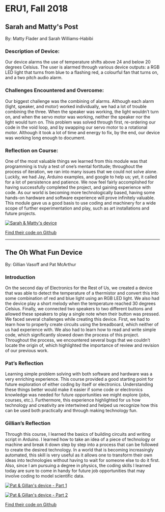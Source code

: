 # ERU1, Fall 2018

## Sarah and Matty's Post
By: Matty Flader and Sarah Williams-Habibi

### Description of Device:
Our device alarms the use of temperature shifts above 24 and below 20 degrees Celsius. The user is alarmed through various device outputs: a RGB LED light that turns from blue to a flashing red, a colourful fan that turns on, and a two pitch audio alarm. 

### Challenges Encountered and Overcome:
Our biggest challenge was the combining of alarms. Although each alarm (light, speaker, and motor) worked individually, we had a lot of trouble combining the three. When the speaker was working, the light wouldn’t turn on, and when the servo motor was working, neither the speaker nor the light would turn on. This problem was solved through first, re-ordering our code in the void loop, and by swapping our servo motor to a rotational motor. Although it took a lot of time and energy to fix, by the end, our device was working long enough to document. 

### Reflection on Course:
One of the most valuable things we learned from this module was that programming is truly a test of one’s mental fortitude; throughout the process of iteration, we ran into many issues that we could not solve alone. Luckily, we had Jay, Arduino examples, and google to help us; yet, it called for a lot of persistence and patience. We now feel fairly accomplished for having successfully completed the project, and gaining experience with code. As our world is becoming more technologically based, having some hands-on hardware and software experience will prove infinitely valuable. This module gave us a good basis to use coding and machinery for a wide scope of further experimentation and play, such as art installations and future projects.  

[![Sarah & Matty's device](http://img.youtube.com/vi/https://youtu.be/XrzZuxOnezI/0.jpg)](http://www.youtube.com/watch?v=https://youtu.be/XrzZuxOnezI)

[Find their code on Github](https://github.com/3IE1/ERU1-2018/tree/master/Submissions/Sarah_Matty)

*** 

## The Oh What Fun Device
By: Gillian Vasoff and Pat McArthur

### Introduction
On the second day of Electronics for the Rest of Us, we created a device that was able to detect the temperature of a thermistor and convert this into some combination of red and blue light using an RGB LED light. We also had the device play a short melody when the temperature reached 30 degrees Celsius. Finally, we connected two speakers to two different buttons and allowed these speakers to play a single note when their button was pressed. We faced several challenges while creating this device. First, we had to learn how to properly create circuits using the breadboard, which neither of us had experience with. We also had to learn how to read and write simple code, which significantly slowed down the process of this project. Throughout the process, we encountered several bugs that we couldn’t locate the origin of, which highlighted the importance of review and revision of our previous work. 

### Pat’s Reflection
Learning simple problem solving with both software and hardware was a very enriching experience. This course provided a good starting point for future exploration of either coding by itself or electronics. Understanding these things better would make it easier if some code or electronics knowledge was needed for future opportunities we might explore (jobs, courses, etc.). Furthermore, this experience highlighted for us how technology and creativity are intertwined and helped us recognize how this can be used both practically and through making technology fun. 

### Gillian’s Reflection
Through this course, I learned the basics of building circuits and writing script in Arduino. I learned how to take an idea of a piece of technology or machine and break it down step by step into a process that can be followed to create the desired technology. In a world that is becoming increasingly automated, this skill is very useful as it allows one to transform their own ideas into technologies without having to wait for someone else to do it first. Also, since I am pursuing a degree in physics, the coding skills I learned today are sure to come in handy for future job opportunities that may involve coding to model scientific data.   

[![Pat & Gillan's device - Part 1](http://img.youtube.com/vi/https://youtu.be/k-AcbdcC7Xk/0.jpg)](http://www.youtube.com/watch?v=https://youtu.be/k-AcbdcC7Xk)

[![Pat & Gillan's device - Part 2](http://img.youtube.com/vi/https://youtu.be/f9ImNANifZM/0.jpg)](http://www.youtube.com/watch?v=https://youtu.be/f9ImNANifZM)

[Find their code on Github](https://github.com/3IE1/ERU1-2018/tree/master/Submissions/Patrick_Gillian)


